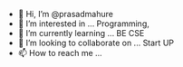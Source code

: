 - 👋 Hi, I’m @prasadmahure
- 👀 I’m interested in ... Programming,
- 🌱 I’m currently learning ... BE CSE
- 💞️ I’m looking to collaborate on ... Start UP
- 📫 How to reach me ... 

<!---
prasadmahure/prasadmahure is a ✨ special ✨ repository because its `README.md` (this file) appears on your GitHub profile.
You can click the Preview link to take a look at your changes.
--->
